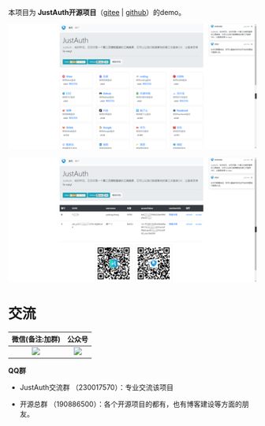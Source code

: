 本项目为 **JustAuth开源项目**（[gitee](https://gitee.com/yadong.zhang/JustAuth) | [github](https://github.com/justauth/JustAuth)）的demo。

![](doc/media/660728a0.png)

![](doc/media/2d3990f5.png)

# 交流

|  微信(备注:加群)  |  公众号  |
| :------------: | :------------: |
| <img src="https://gitee.com/yadong.zhang/static/raw/master/wx/wx.png" width="170"/> | <img src="https://gitee.com/yadong.zhang/static/raw/master/wx/wechat_account.jpg" width="200" /> |

 **QQ群** 
 
- JustAuth交流群 （230017570）：专业交流该项目

- 开源总群 （190886500）：各个开源项目的都有，也有博客建设等方面的朋友。

